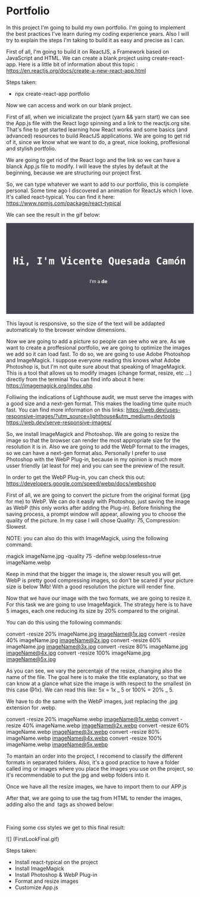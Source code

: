 # Portfolio

In this project I'm going to build my own portfolio. I'm going to implement the best practices I've learn during my coding experience years.
Also I will try to explain the steps I'm taking to build it as easy and precise as I can.

First of all, I'm going to build it on ReactJS, a Framework based on JavaScript and HTML. We can create a blank project using create-react-app. Here is a little bit of information about this topic : https://en.reactjs.org/docs/create-a-new-react-app.html

Steps taken:

- npx create-react-app portfolio

Now we can access and work on our blank project.

First of all, when we inicializate the project (yarn && yarn start) we can see the App.js file with the React logo spinning and a link to the reactjs.org site. That's fine to get started learning how React works and some basics (and advanced) resources to build ReactJS applications.
We are going to get rid of it, since we know what we want to do, a great, nice looking, proffesional and stylish portfolio.

We are going to get rid of the React logo and the link so we can have a blanck App.js file to modify. I will leave the styles by default at the beginning, because we are structuring our project first.

So, we can type whatever we want to add to our portfolio, this is complete personal. Some time ago I discovered an animation for ReactJs which I love. It's called react-typical. You can find it here: https://www.npmjs.com/package/react-typical

We can see the result in the gif below:

![](FirstLook.gif)

This layout is responsive, so the size of the text will be addapted automaticaly to the browser window dimensions.

Now we are going to add a picture so people can see who we are.
As we want to create a proffesional portfolio, we are going to optimize the images we add so it can load fast.
To do so, we are going to use Adobe Photoshop and ImageMagick.
I suppose everyone reading this knows what Adobe Photoshop is, but I'm not quite sure about that speaking of ImageMagick. This is a tool that allows us to modify images (change format, resize, etc ...) directly from the terminal
You can find info about it here: https://imagemagick.org/index.php

Folliwing the indications of Lighthouse audit, we must serve the images with a good size and a next-gen format. This makes the loading time quite much fast.
You can find more information on this links: https://web.dev/uses-responsive-images/?utm_source=lighthouse&utm_medium=devtools
https://web.dev/serve-responsive-images/

So, we install ImageMagick and Photoshop. We are going to resize the image so that the browser can render the most appropriate size for the resolution it is in. Also we are going to add the WebP format to the images, so we can have a next-gen format also. Personally I prefer to use Photoshop with the WebP Plug-in, because in my opinion is much more usser friendly (at least for me) and you can see the preview of the result.

In order to get the WebP Plug-in, you can check this out: https://developers.google.com/speed/webp/docs/webpshop

First of all, we are going to convert the picture from the original format (jpg for me) to WebP.
We can do it easily with Photoshop, just saving the image as WebP (this only works after adding the Plug-in). Before finishing the saving process, a prompt window will appear, allowing you to choose the quality of the picture. In my case I will chose Quality: 75, Compression: Slowest.

NOTE: you can also do this with ImageMagick, using the following command:

magick imageName.jpg -quality 75 -define webp:loseless=true imageName.webp

Keep in mind that the bigger the image is, the slower result you will get. WebP is pretty good compressing images, so don't be scared if your picture size is below 1Mb! With a good resolution the picture will render fine.

Now that we have our image with the two formats, we are going to resize it.
For this task we are going to use ImageMagick.
The strategy here is to have 5 images, each one reducing its size by 20% compared to the original.

You can do this using the following commands:

convert -resize 20% imageName.jpg imageName@1x.jpg
convert -resize 40% imageName.jpg imageName@2x.jpg
convert -resize 60% imageName.jpg imageName@3x.jpg
convert -resize 80% imageName.jpg imageName@4x.jpg
convert -resize 100% imageName.jpg imageName@5x.jpg

As you can see, we vary the percentaje of the resize, changing also the name of the file.
The goal here is to make the title explanatory, so that we can know at a glance what size the image is with respect to the smallest (in this case @1x). We can read this like: 5x = 1x _ 5 or 100% = 20% _ 5.

We have to do the same with the WebP images, just replacing the .jpg extension for .webp.

convert -resize 20% imageName.webp imageName@1x.webp
convert -resize 40% imageName.webp imageName@2x.webp
convert -resize 60% imageName.webp imageName@3x.webp
convert -resize 80% imageName.webp imageName@4x.webp
convert -resize 100% imageName.webp imageName@5x.webp

To mantain an order into the project, I recomend to classify the different formats in separated folders.
Also, it's a good practice to have a folder called img or images where you place the images you use on the project, so it's recommendable to put the jpg and webp folders into it.

Once we have all the resize images, we have to import them to our APP.js

After that, we are going to use the <picture> tag from HTML to render the images, adding also the <source> and <img> tags as showed below:

<picture>
  <source
  className="Image"
    srcset={`${personalImage1xwebp} 429w, ${personalImage2xwebp} 857w, ${personalImage3xwebp} 1286w, ${personalImage4xwebp} 1714w, ${personalImage5xwebp} 2143w`}
    type="image/webp"
  />
  <img
  className="Image"
    srcset={`${personalImage1x} 429w, ${personalImage2x} 857w, ${personalImage3x} 1286w, ${personalImage4x} 1714w, ${personalImage5x} 2143w`}
    alt=""
  />
</picture>

Fixing some css styles we get to this final result:

![] (FirstLookFinal.gif)

Steps taken:

- Install react-typical on the project
- Install ImageMagick
- Install Photoshop & WebP Plug-in
- Format and resize images
- Customize App.js
